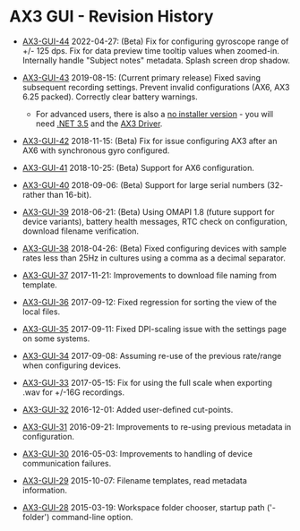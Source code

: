 # AX3 GUI - Revision History

* [AX3-GUI-44](AX3-GUI-44.zip?raw=true) 2022-04-27: (Beta) Fix for configuring gyroscope range of +/- 125 dps. Fix for data preview time tooltip values when zoomed-in. Internally handle "Subject notes" metadata. Splash screen drop shadow.

* [AX3-GUI-43](AX3-GUI-43.zip?raw=true) 2019-08-15: (Current primary release) Fixed saving subsequent recording settings. Prevent invalid configurations (AX6, AX3 6.25 packed). Correctly clear battery warnings.

  * For advanced users, there is also a [no installer version](AX3-GUI-43-no-install.zip) - you will need [.NET 3.5](https://www.microsoft.com/en-gb/download/details.aspx?id=21) and the [AX3 Driver](AX3-Driver-Win-5.zip).

* [AX3-GUI-42](AX3-GUI-42.zip?raw=true) 2018-11-15: (Beta) Fix for issue configuring AX3 after an AX6 with synchronous gyro configured. 

* [AX3-GUI-41](AX3-GUI-41.zip?raw=true) 2018-10-25: (Beta) Support for AX6 configuration.

* [AX3-GUI-40](AX3-GUI-40.zip?raw=true) 2018-09-06: (Beta) Support for large serial numbers (32- rather than 16-bit).

* [AX3-GUI-39](AX3-GUI-39.zip?raw=true) 2018-06-21: (Beta) Using OMAPI 1.8 (future support for device variants), battery health messages, RTC check on configuration, download filename verification.

* [AX3-GUI-38](AX3-GUI-38.zip?raw=true) 2018-04-26: (Beta) Fixed configuring devices with sample rates less than 25Hz in cultures using a comma as a decimal separator.

* [AX3-GUI-37](AX3-GUI-37.zip?raw=true) 2017-11-21: Improvements to download file naming from template.

* [AX3-GUI-36](AX3-GUI-36.zip?raw=true) 2017-09-12: Fixed regression for sorting the view of the local files.

* [AX3-GUI-35](AX3-GUI-35.zip?raw=true) 2017-09-11: Fixed DPI-scaling issue with the settings page on some systems.

* [AX3-GUI-34](AX3-GUI-34.zip?raw=true) 2017-09-08: Assuming re-use of the previous rate/range when configuring devices.

* [AX3-GUI-33](AX3-GUI-33.zip?raw=true) 2017-05-15: Fix for using the full scale when exporting .wav for +/-16G recordings.

* [AX3-GUI-32](AX3-GUI-32.zip?raw=true) 2016-12-01: Added user-defined cut-points.

* [AX3-GUI-31](AX3-GUI-31.zip?raw=true) 2016-09-21: Improvements to re-using previous metadata in configuration.

* [AX3-GUI-30](AX3-GUI-30.zip?raw=true) 2016-05-03: Improvements to handling of device communication failures.

* [AX3-GUI-29](AX3-GUI-29.zip?raw=true) 2015-10-07: Filename templates, read metadata information.

* [AX3-GUI-28](AX3-GUI-28.zip?raw=true) 2015-03-19: Workspace folder chooser, startup path ('-folder') command-line option.
